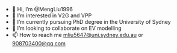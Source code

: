 - 👋 Hi, I’m @MengLiu1996
- 👀 I’m interested in V2G and VPP
- 🌱 I’m currently pursuing PhD degree in the University of Sydney
- 💞️ I’m looking to collaborate on EV modelling
- 📫 How to reach me mliu5647@uni.sydney.edu.au or 908703400@qq.com

<!---
MengLiu1996/MengLiu1996 is a ✨ special ✨ repository because its `README.md` (this file) appears on your GitHub profile.
You can click the Preview link to take a look at your changes.
--->
